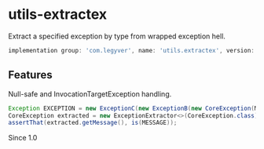 # utils-extractex
Extract a specified exception by type from wrapped exception hell.

```groovy
implementation group: 'com.legyver', name: 'utils.extractex', version: '3.6.0'
```
## Features
Null-safe and InvocationTargetException handling.

```java
Exception EXCEPTION = new ExceptionC(new ExceptionB(new CoreException(MESSAGE)));
CoreException extracted = new ExceptionExtractor<>(CoreException.class).extractException(EXCEPTION);
assertThat(extracted.getMessage(), is(MESSAGE));
```

Since 1.0